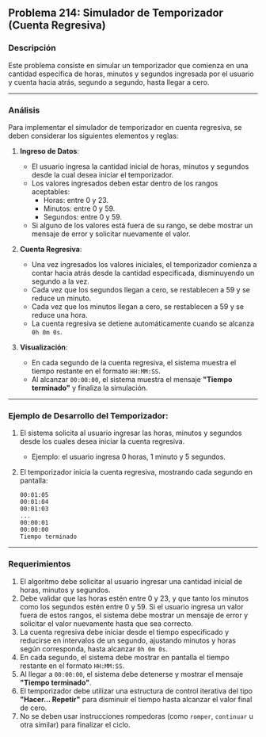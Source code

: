 ## **Problema 214: Simulador de Temporizador (Cuenta Regresiva)**

### **Descripción**  
Este problema consiste en simular un temporizador que comienza en una cantidad específica de horas, minutos y segundos ingresada por el usuario y cuenta hacia atrás, segundo a segundo, hasta llegar a cero.

---

### **Análisis**  
Para implementar el simulador de temporizador en cuenta regresiva, se deben considerar los siguientes elementos y reglas:

1. **Ingreso de Datos**:
   - El usuario ingresa la cantidad inicial de horas, minutos y segundos desde la cual desea iniciar el temporizador.
   - Los valores ingresados deben estar dentro de los rangos aceptables:
     - Horas: entre 0 y 23.
     - Minutos: entre 0 y 59.
     - Segundos: entre 0 y 59.
   - Si alguno de los valores está fuera de su rango, se debe mostrar un mensaje de error y solicitar nuevamente el valor.

2. **Cuenta Regresiva**:
   - Una vez ingresados los valores iniciales, el temporizador comienza a contar hacia atrás desde la cantidad especificada, disminuyendo un segundo a la vez.
   - Cada vez que los segundos llegan a cero, se restablecen a 59 y se reduce un minuto.
   - Cada vez que los minutos llegan a cero, se restablecen a 59 y se reduce una hora.
   - La cuenta regresiva se detiene automáticamente cuando se alcanza `0h 0m 0s`.

3. **Visualización**:
   - En cada segundo de la cuenta regresiva, el sistema muestra el tiempo restante en el formato `HH:MM:SS`.
   - Al alcanzar `00:00:00`, el sistema muestra el mensaje **"Tiempo terminado"** y finaliza la simulación.

---

### **Ejemplo de Desarrollo del Temporizador**:

1. El sistema solicita al usuario ingresar las horas, minutos y segundos desde los cuales desea iniciar la cuenta regresiva.
   - Ejemplo: el usuario ingresa 0 horas, 1 minuto y 5 segundos.

2. El temporizador inicia la cuenta regresiva, mostrando cada segundo en pantalla:
   ```
   00:01:05
   00:01:04
   00:01:03
   ...
   00:00:01
   00:00:00
   Tiempo terminado
   ```

---

### **Requerimientos**  

1. El algoritmo debe solicitar al usuario ingresar una cantidad inicial de horas, minutos y segundos.
2. Debe validar que las horas estén entre 0 y 23, y que tanto los minutos como los segundos estén entre 0 y 59. Si el usuario ingresa un valor fuera de estos rangos, el sistema debe mostrar un mensaje de error y solicitar el valor nuevamente hasta que sea correcto.
3. La cuenta regresiva debe iniciar desde el tiempo especificado y reducirse en intervalos de un segundo, ajustando minutos y horas según corresponda, hasta alcanzar `0h 0m 0s`.
4. En cada segundo, el sistema debe mostrar en pantalla el tiempo restante en el formato `HH:MM:SS`.
5. Al llegar a `00:00:00`, el sistema debe detenerse y mostrar el mensaje **"Tiempo terminado"**.
6. El temporizador debe utilizar una estructura de control iterativa del tipo **"Hacer... Repetir"** para disminuir el tiempo hasta alcanzar el valor final de cero.
7. No se deben usar instrucciones rompedoras (como `romper`, `continuar` u otra similar) para finalizar el ciclo.
